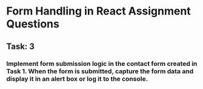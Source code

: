 # Form Handling in React Assignment Questions

## Task: 3

### Implement form submission logic in the contact form created in Task 1. When the form is submitted, capture the form data and display it in an alert box or log it to the console.
